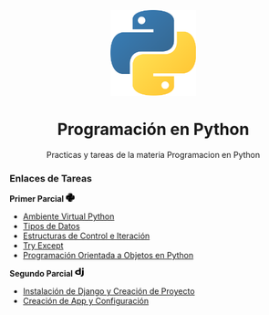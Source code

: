 <p align="center"><img src="readme+/pylogo.png" height="150px" width="150px"></p>
<h1 align="center">Programación en Python</h1>
<p align="center">Practicas y tareas de la materia Programacion en Python</p>
<p><h3>Enlaces de Tareas</h3></p>

 <b>Primer Parcial</b>   <img src="readme+/py.png" height="15px" width="15px">
- [Ambiente Virtual Python](https://drive.google.com/open?id=1bTmvgCMVrxyAJB2Us5iCsKWob4-Tir6A)
- [Tipos de Datos](https://drive.google.com/open?id=1iNdxHFm8dS-ilK-PadzvpW0R4_lBzinw)
- [Estructuras de Control e Iteración](https://drive.google.com/open?id=1AvAEwKSBe1vACzmHaJaSKMZCw8sxzBjg)
- [Try Except](https://drive.google.com/open?id=1u1jTohBZ8XmVvscK-Pva65x_YEvci9Sl)
- [Programación Orientada a Objetos en Python](https://drive.google.com/open?id=1soK3WJkzCkgZ_AFHImfbyCr2Zg96xchG)

<b>Segundo Parcial</b>   <img src="readme+/dj.png" height="15px" width="15px">
- [Instalación de Django y Creación de Proyecto](https://drive.google.com/file/d/1KuYnKsHkOGSArP8z9ElwabJl8rSQW3b6/view)
- [Creación de App y Configuración](https://drive.google.com/file/d/1vtJ4ft2wGCbaQiwLvA_dtdzzLfUKJhHN/view)
